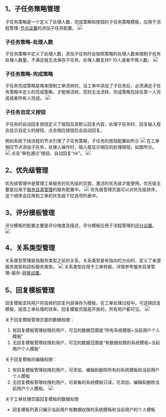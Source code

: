 ## 1、子任务策略管理
子任务策略是一个定义了处理人数、完成策略和按钮的子任务策略模板，应用于流程管理-[节点设置](../流程管理/流程管理.md)的添加子任务配置。
![](images/subtask_policy.png)

### 子任务策略-处理人数
子任务策略中定义了处理人数，添加子任务时会按照策略的处理人数来限制子任务处理人数量，不满足就无法保存子任务。处理人数支持1-10人或者不限人数。
![](images/subtask_policy_limit.png)

### 子任务策略-完成策略
子任务完成策略是用来限制工单流转的，当工单中添加了子任务后，必须满足子任务策略中定义的完成策略，才能够流转，否则无法流转。完成策略包括任意一人完成或者所有人完成。
![](images/subtask_policy_complete.png)

### 子任务自定义按钮
子任务的自动回复按钮定义了按钮及其默认回复内容，处理子任务时，回复输入框会显示自定义的按钮，点击相应按钮后会自动回复。

例如系统下线流程的节点引用了子任务策略，子任务的按钮配置如所示
![](images/subtask_policy_bottons.png)
在工单相应节点添加子任务，处理人操作时，输入框显示相应的处理按钮，如图所示。
![](images/subtask_policy_bottons_apply.png)
点击“审批通过”按钮，自动回复“ok”。
![](images/subtask_policy_bottons_apply.gif)

## 2、优先级管理
优先级管理中是管理工单服务的优先级的页面，激活的优先级才能使用。优先级主要是应用于[服务目录管理](../服务目录管理/服务目录管理.md)的服务配置中。
![](images/priority.png)
优先级管理页面可以对优先级排序，这个顺序会应用到工单的优先级下拉选项列表中。

## 3、评分模板管理
评分模板的配置主要是评分维度及描述，评分模板应用于流程管理的[评分设置](../流程管理/流程管理.md)。
![](images/score_templates.png)

## 4、关系类型管理
关系类型管理是指服务类型之前的关系，关系类型是有指向的方向的，定义了来源服务类型和目标服务类型。
![](images/relationtype.png)
关系类型应用于工单转报，详情参考服务目录管理-服务-[转报设置](../服务/服务目录管理.md)。

## 5、回复模板管理
回复模板支持用户将高频的回复内容保存为模板，在工单处理过程中，可选择回复模板，提高工单处理的效率。回复模板页面是开放的，所有用户都可见。
![](images/reply_templates.png)

关于回复模板管理页面的数据权限：
1. 有回复模板管理权限的用户，可见的数据范围是“所有系统模板+当前用户个人模板”
2. 无回复模板管理权限的用户，可见的数据范围是“有数据权限的系统模板+当前用户个人模板”

关于回复模板的编辑权限：
1. 有回复模板管理权限的用户，可添加、编辑和删除所有的系统模板和当前用户个人模板
2. 无回复模板管理权限的用户，可查看的系统模板只读，可添加、编辑和删除当前用户个人模板。
   ![](images/reply_templates_readonly.png)

关于工单处理页面回复模板的数据权限
- 回复模板列表只展示当前用户有数据权限的系统模板和当前用户的个人模板